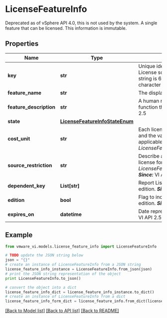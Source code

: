 # LicenseFeatureInfo

Deprecated as of vSphere API 4.0, this is not used by the system.  A single feature that can be licensed.  This information is immutable. 

## Properties
Name | Type | Description | Notes
------------ | ------------- | ------------- | -------------
**key** | **str** | Unique identifier for license as defined in License source data.  Max length of this string is 64 characters of ASCII/ISO Latin-1 character set.  | 
**feature_name** | **str** | The display string for the feature name.  | 
**feature_description** | **str** | A human readable description of what function this feature enables.  ***Since:*** VI API 2.5  | [optional] 
**state** | [**LicenseFeatureInfoStateEnum**](LicenseFeatureInfoStateEnum.md) |  | [optional] 
**cost_unit** | **str** | Each license has a cost associated with it and the value of costUnit specifies the applicable unit.  See also *LicenseFeatureInfoUnit_enum*.  | 
**source_restriction** | **str** | Describe any restriction on the source of a license for this feature.  See also *LicenseFeatureInfoSourceRestriction_enum*.  ***Since:*** VI API 2.5  | [optional] 
**dependent_key** | **List[str]** | Report List of feature keys used by this edition.  ***Since:*** VI API 2.5  | [optional] 
**edition** | **bool** | Flag to indicate whether the feature is an edition.  ***Since:*** VI API 2.5  | [optional] 
**expires_on** | **datetime** | Date representing the expiration date  ***Since:*** VI API 2.5  | [optional] 

## Example

```python
from vmware_vi.models.license_feature_info import LicenseFeatureInfo

# TODO update the JSON string below
json = "{}"
# create an instance of LicenseFeatureInfo from a JSON string
license_feature_info_instance = LicenseFeatureInfo.from_json(json)
# print the JSON string representation of the object
print LicenseFeatureInfo.to_json()

# convert the object into a dict
license_feature_info_dict = license_feature_info_instance.to_dict()
# create an instance of LicenseFeatureInfo from a dict
license_feature_info_form_dict = license_feature_info.from_dict(license_feature_info_dict)
```
[[Back to Model list]](../README.md#documentation-for-models) [[Back to API list]](../README.md#documentation-for-api-endpoints) [[Back to README]](../README.md)


